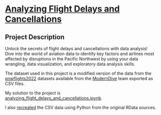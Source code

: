 # [Analyzing Flight Delays and Cancellations](https://projects.datacamp.com/projects/1962)

## Project Description
Unlock the secrets of flight delays and cancellations with data analysis! Dive into the world of aviation data to identify key factors and airlines most affected by disruptions in the Pacific Northwest by using your data wrangling, data visualization, and exploratory data analysis skills.

The dataset used in this project is a modified version of the data from the [pnwflights2022](https://github.com/moderndive/pnwflights22) datasets available from the [ModernDive](https://moderndive.com/) team exported as CSV files.


My solution to the project is [analyzing_flight_delays_and_cancellations.ipynb](analyzing_flight_delays_and_cancellations.ipynb).

I also [recreated](data/create_csv_data_sets.ipynb) the CSV data using Python from the original RData sources. 
